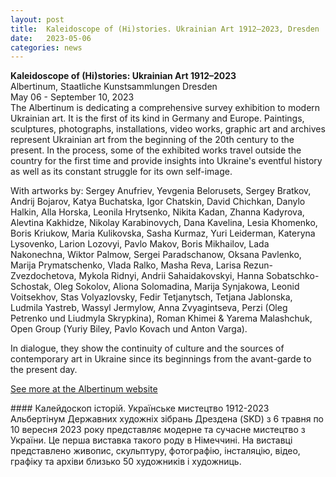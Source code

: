 ```yaml
---
layout: post
title:  Kaleidoscope of (Hi)stories. Ukrainian Art 1912–2023, Dresden
date:   2023-05-06
categories: news
---
```


<section markdown="1" class="EN">

**Kaleidoscope of (Hi)stories: Ukrainian Art 1912–2023** <br>
Albertinum, Staatliche Kunstsammlungen Dresden <br>
May 06 - September 10, 2023
<br>
The Albertinum is dedicating a comprehensive survey exhibition to modern Ukrainian art. It is the first of its kind in Germany and Europe. Paintings, sculptures, photographs, installations, video works, graphic art and archives represent Ukrainian art from the beginning of the 20th century to the present. In the process, some of the exhibited works travel outside the country for the first time and provide insights into Ukraine's eventful history as well as its constant struggle for its own self-image.

With artworks by: Sergey Anufriev, Yevgenia Belorusets, Sergey Bratkov, Andrij Bojarov, Katya Buchatska, Igor Chatskin, David Chichkan, Danylo Halkin, Alla Horska, Leonila Hrytsenko, Nikita Kadan, Zhanna Kadyrova, Alevtina Kakhidze, Nikolay Karabinovych, Dana Kavelina, Lesia Khomenko, Boris Kriukow, Maria Kulikovska, Sasha Kurmaz, Yuri Leiderman, Kateryna Lysovenko, Larion Lozovyi, Pavlo Makov, Boris Mikhailov, Lada Nakonechna, Wiktor Palmow, Sergei Paradschanow, Oksana Pavlenko, Marija Prymatschenko, Vlada Ralko, Masha Reva, Larisa Rezun-Zvezdochetova, Mykola Ridnyi, Andrii Sahaidakovskyi, Hanna Sobatschko-Schostak, Oleg Sokolov, Aliona Solomadina, Marija Synjakowa, Leonid Voitsekhov, Stas Volyazlovsky, Fedir Tetjanytsch, Tetjana Jablonska, Ludmila Yastreb, Wassyl Jermylow, Anna Zvyagintseva, Perzi (Oleg Petrenko und Liudmyla Skrypkina), Roman Khimei & Yarema Malashchuk, Open Group (Yuriy Biley, Pavlo Kovach und Anton Varga).

In dialogue, they show the continuity of culture and the sources of contemporary art in Ukraine since its beginnings from the avant-garde to the present day.


[See more at the Albertinum website](https://albertinum.skd.museum/en/ausstellungen/kaleidoscope-of-histories-ukrainian-art-1912-2023/)

</section>

<section markdown="1" class="UKR">
#### Калейдоскоп історій. Українське мистецтво 1912-2023
<br>
Альбертінум Державних художніх зібрань Дрездена (SKD) з 6 травня по 10 вересня  2023 року представляє модерне та сучасне мистецтво з України. Це перша виставка такого роду в Німеччині. На виставці представлено живопис, скульптуру, фотографію, інсталяцію, відео, графіку та архіви близько 50 художників і художниць.
</section>
